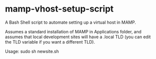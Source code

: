 # mamp-vhost-setup-script
A Bash Shell script to automate setting up a virtual host in MAMP.

Assumes a standard installation of MAMP in Applications folder, and assumes that local development sites will have a .local TLD (you can edit the TLD variable if you want a different TLD).

Usage: sudo sh newsite.sh
